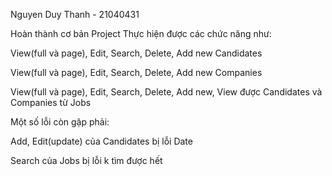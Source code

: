 Nguyen Duy Thanh - 21040431

Hoàn thành cơ bản Project
Thực hiện được các chức năng như:

View(full và page), Edit, Search, Delete, Add new Candidates

View(full và page), Edit, Search, Delete, Add new Companies

View(full và page), Edit, Search, Delete, Add new, View được Candidates và Companies từ Jobs

Một số lỗi còn gặp phải:

Add, Edit(update) của Candidates bị lỗi Date

Search của Jobs bị lỗi k tìm được hết
